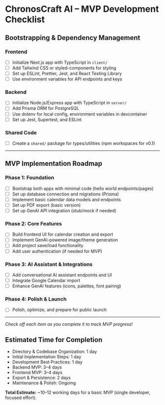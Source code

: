 # ChronosCraft AI – MVP Development Checklist

## Bootstrapping & Dependency Management

### Frontend

- [ ] Initialize Next.js app with TypeScript in `client/`
- [ ] Add Tailwind CSS or styled-components for styling
- [ ] Set up ESLint, Prettier, Jest, and React Testing Library
- [ ] Use environment variables for API endpoints and keys

### Backend

- [ ] Initialize Node.js/Express app with TypeScript in `server/`
- [ ] Add Prisma ORM for PostgreSQL
- [ ] Use dotenv for local config, environment variables in devcontainer
- [ ] Set up Jest, Supertest, and ESLint

### Shared Code

- [ ] Create a `shared/` package for types/utilities (npm workspaces for v0.1)

---

## MVP Implementation Roadmap

### Phase 1: Foundation

- [ ] Bootstrap both apps with minimal code (hello world endpoints/pages)
- [ ] Set up database connection and migrations (Prisma)
- [ ] Implement basic calendar data models and endpoints
- [ ] Set up PDF export (basic version)
- [ ] Set up GenAI API integration (stub/mock if needed)

### Phase 2: Core Features

- [ ] Build frontend UI for calendar creation and export
- [ ] Implement GenAI-powered image/theme generation
- [ ] Add project save/load functionality
- [ ] Add user authentication (if needed for MVP)

### Phase 3: AI Assistant & Integrations

- [ ] Add conversational AI assistant endpoints and UI
- [ ] Integrate Google Calendar import
- [ ] Enhance GenAI features (icons, palettes, font pairing)

### Phase 4: Polish & Launch

- [ ] Polish, optimize, and prepare for public launch

---

_Check off each item as you complete it to track MVP progress!_

## Estimated Time for Completion

- Directory & Codebase Organization: 1 day
- Initial Implementation Steps: 1 day
- Development Best Practices: 1 day
- Backend MVP: 3–4 days
- Frontend MVP: 3–4 days
- Export & Persistence: 2 days
- Maintenance & Polish: Ongoing

**Total Estimate:** ~10–12 working days for a basic MVP (single developer, focused effort).
